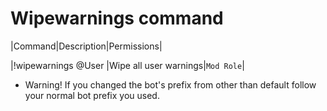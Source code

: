 # Wipewarnings command

|Command|Description|Permissions|

|!wipewarnings @User |Wipe all user warnings|`Mod Role`|


* Warning! If you changed the bot's prefix from other than default follow your normal bot prefix you used.